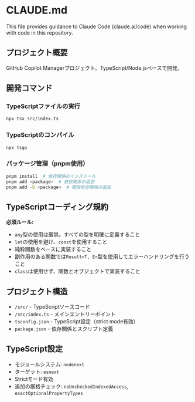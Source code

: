 # CLAUDE.md

This file provides guidance to Claude Code (claude.ai/code) when working with code in this repository.

## プロジェクト概要

GitHub Copilot Managerプロジェクト。TypeScript/Node.jsベースで開発。

## 開発コマンド

### TypeScriptファイルの実行
```bash
npx tsx src/index.ts
```

### TypeScriptのコンパイル
```bash
npx tsgo
```

### パッケージ管理（pnpm使用）
```bash
pnpm install  # 依存関係のインストール
pnpm add <package>  # 依存関係の追加
pnpm add -D <package>  # 開発依存関係の追加
```

## TypeScriptコーディング規約

**必須ルール:**
- `any`型の使用は厳禁。すべての型を明確に定義すること
- `let`の使用を避け、`const`を使用すること
- 純粋関数をベースに実装すること
- 副作用のある関数では`Result<T, E>`型を使用してエラーハンドリングを行うこと
- `class`は使用せず、関数とオブジェクトで実装すること

## プロジェクト構造

- `/src/` - TypeScriptソースコード
- `/src/index.ts` - メインエントリーポイント
- `tsconfig.json` - TypeScript設定（strict mode有効）
- `package.json` - 依存関係とスクリプト定義

## TypeScript設定

- モジュールシステム: `nodenext`
- ターゲット: `esnext`
- Strictモード有効
- 追加の厳格チェック: `noUncheckedIndexedAccess`, `exactOptionalPropertyTypes`